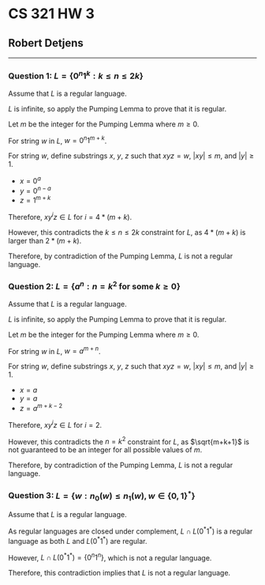 # CS 321 HW 3

## Robert Detjens

---

### Question 1: $L = \{ 0^n1^k : k \leq n \leq 2k \}$

Assume that $L$ is a regular language.

$L$ is infinite, so apply the Pumping Lemma to prove that it is regular.

Let $m$ be the integer for the Pumping Lemma where $m \ge 0$.

For string $w$ in $L$, $w = 0^{n}1^{m+k}$.

For string $w$, define substrings $x$, $y$, $z$ such that $xyz = w$, $|xy| \leq m$, and $|y| \geq 1$.

- $x = 0^a$
- $y = 0^{n-a}$
- $z = 1^{m+k}$

Therefore, $xy^iz \in L$ for $i = 4 * (m+k)$.

However, this contradicts the $k \leq n \leq 2k$ constraint for $L$, as $4*(m+k)$ is larger than $2*(m+k)$.

Therefore, by contradiction of the Pumping Lemma, $L$ is not a regular language.

### Question 2: $L = \{ a^n : n = k^2 \text{ for some } k \geq 0 \}$

Assume that $L$ is a regular language.

$L$ is infinite, so apply the Pumping Lemma to prove that it is regular.

Let $m$ be the integer for the Pumping Lemma where $m \ge 0$.

For string $w$ in $L$, $w = a^{m+n}$.

For string $w$, define substrings $x$, $y$, $z$ such that $xyz = w$, $|xy| \leq m$, and $|y| \geq 1$.

- $x = a$
- $y = a$
- $z = a^{m+k-2}$

Therefore, $xy^iz \in L$ for $i = 2$.

However, this contradicts the $n = k^2$ constraint for $L$, as $\sqrt{m+k+1}$ is not guaranteed to be an integer for all possible values of $m$.

Therefore, by contradiction of the Pumping Lemma, $L$ is not a regular language.

### Question 3: $L = \{ w : n_0(w) \le n_1(w), w \in \{ 0, 1 \}^* \}$

Assume that $L$ is a regular language.

As regular languages are closed under complement, $L \cap L(0^*1^*)$ is a regular language as both $L$ and $L(0^*1^*)$ are regular.

However, $L \cap L(0^*1^*) = \{ 0^n1^n \}$, which is not a regular language.

Therefore, this contradiction implies that $L$ is not a regular language.
